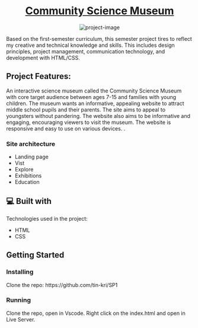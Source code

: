 

<h1 align="center" id="title"><a href="https://sweet-stardust-20b2a6.netlify.app/">Community Science Museum</a></h1>

<p align="center"><img src="https://socialify.git.ci/tin-kri/SP1/image?name=1&owner=1&theme=Light" alt="project-image"></p>

<p id="description">Based on the first-semester curriculum, this semester project tires to reflect my creative and technical knowledge and skills. This includes design principles, project management, communication technology, and development with HTML/CSS.</p>

<h2>Project Features:</h2>
<p> An interactive science museum called the Community Science Museum with core target audience between ages 7-15 and families with young children. The museum wants an informative, appealing website to attract middle school pupils and their parents. The site aims to appeal to youngsters without pandering. The website also aims to be informative and engaging, encouraging viewers to visit the museum. The website is responsive and easy to use on various devices. 
.

<h3>Site architecture </h3> 

*    Landing page
*    Vist
*    Explore
*    Exhibitions
*    Education

  
<h2>💻 Built with</h2>

Technologies used in the project:

*   HTML
*   CSS


<h2>Getting Started</h2>
<h3>Installing</h3>
Clone the repo: https://github.com/tin-kri/SP1
    
<h3>Running</h3>
Clone the repo, open in Vscode. Right click on the index.html and open in Live Server.



